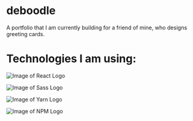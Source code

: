 # deboodle
A portfolio that I am currently building for a friend of mine, who designs greeting cards.

# Technologies I am using:
![Image of React Logo](https://www.import.io/wp-content/uploads/2017/10/React-logo.png)

![Image of Sass Logo](https://banner2.cleanpng.com/20180711/luz/kisspng-sass-style-sheet-language-cascading-style-sheets-l-sass-5b462192244b94.2444958315313227701487.jpg)

![Image of Yarn Logo](https://www.pinclipart.com/picdir/middle/207-2071105_0-yarn-js-logo-clipart.png)

![Image of NPM Logo](https://i7.pngflow.com/pngimage/790/54/png-node-js-javascript-express-js-web-server-firebase-icon-angle-text-logo-c-clipart.png)
